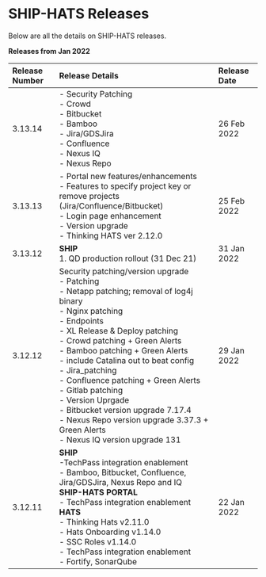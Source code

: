 # SHIP-HATS Releases

Below are all the details on SHIP-HATS releases.

**Releases from Jan 2022**

| Release Number | Release Details | Release Date |
| :------- | :------- | :------- |
| 3.13.14 | - Security Patching </br> - Crowd </br> - Bitbucket </br> - Bamboo </br> - Jira/GDSJira </br> - Confluence </br> - Nexus IQ </br> - Nexus Repo </br> | 26 Feb 2022 |
| 3.13.13 | - Portal new features/enhancements </br> - Features to specify project key or remove projects (Jira/Confluence/Bitbucket) </br> - Login page enhancement </br> - Version upgrade </br> - Thinking HATS ver 2.12.0 </br> | 25 Feb 2022 |
| 3.13.12 | **SHIP** </br> 1. QD production rollout (31 Dec 21) | 31 Jan 2022 |
| 3.12.12 | Security patching/version upgrade </br> - Patching </br> - Netapp patching; removal of log4j binary </br> - Nginx patching </br> - Endpoints </br> - XL Release & Deploy patching </br> - Crowd patching + Green Alerts </br> - Bamboo patching + Green Alerts </br> - include Catalina out to beat config </br> - Jira_patching </br> - Confluence patching + Green Alerts </br> - Gitlab patching </br> - Version Uprgade </br> - Bitbucket version upgrade 7.17.4 </br> - Nexus Repo version upgrade 3.37.3  + Green Alerts </br> - Nexus IQ version upgrade 131 | 29 Jan 2022|
| 3.12.11 | **SHIP** </br> -TechPass integration enablement </br> - Bamboo, Bitbucket, Confluence, Jira/GDSJira, Nexus Repo and IQ </br> **SHIP-HATS PORTAL** </br> - TechPass integration enablement </br> **HATS** </br> - Thinking Hats v2.11.0 </br> - Hats Onboarding v1.14.0 </br> - SSC Roles v1.14.0 </br> - TechPass integration enablement </br> - Fortify, SonarQube | 22 Jan 2022 |


